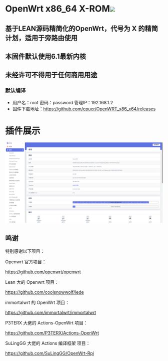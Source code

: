 # OpenWrt x86_64 X-ROM<img src="https://img.shields.io/github/downloads/cpuer/OpenWRT_x86-64-firmware/total.svg?style=for-the-badge&color=32C955"/>
## 基于LEAN源码精简化的OpenWrt，代号为 X 的精简计划，适用于旁路由使用
## 本固件默认使用6.1最新内核
## 未经许可不得用于任何商用用途

### 默认编译  
- 用户名：root  密码：password  管理IP：192.168.1.2
- 固件下载地址：https://github.com/cpuer/OpenWRT_x86_x64/releases
# 插件展示
 ![Alt text](scripts/20.png?raw=true "Title")


## 鸣谢

特别感谢以下项目：

Openwrt 官方项目：

<https://github.com/openwrt/openwrt>

Lean 大的 Openwrt 项目：

<https://github.com/coolsnowwolf/lede>

immortalwrt 的 OpenWrt 项目：

<https://github.com/immortalwrt/immortalwrt>

P3TERX 大佬的 Actions-OpenWrt 项目：

<https://github.com/P3TERX/Actions-OpenWrt>

SuLingGG 大佬的 Actions 编译框架 项目：

https://github.com/SuLingGG/OpenWrt-Rpi
